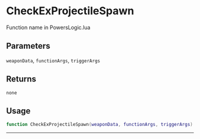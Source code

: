 # CheckExProjectileSpawn
Function name in PowersLogic.lua
## Parameters
`weaponData`, `functionArgs`, `triggerArgs`
## Returns
`none`
## Usage
```lua
function CheckExProjectileSpawn(weaponData, functionArgs, triggerArgs)
```
---
